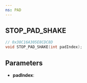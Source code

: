 ```yaml
---
ns: PAD
---
```

## STOP_PAD_SHAKE

```c
// 0x38C16A305E8CDC8D
void STOP_PAD_SHAKE(int padIndex);
```

## Parameters
* **padIndex**:
